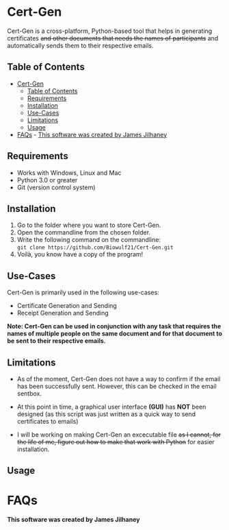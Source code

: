 # Cert-Gen
Cert-Gen is a cross-platform, Python-based tool that helps in generating certificates ~~and other documents that needs the names of participants~~ and automatically sends them to their respective emails.


## Table of Contents
- [Cert-Gen](#cert-gen)
  - [Table of Contents](#table-of-contents)
  - [Requirements](#requirements)
  - [Installation](#installation)
  - [Use-Cases](#use-cases)
  - [Limitations](#limitations)
  - [Usage](#usage)
- [FAQs](#faqs)
      - [This software was created by James Jilhaney](#this-software-was-created-by-james-jilhaney)


## Requirements
- Works with Windows, Linux and Mac
- Python 3.0 or greater
- Git (version control system)
## Installation
1. Go to the folder where you want to store Cert-Gen.
1. Open the commandline from the chosen folder.
1. Write the following command on the commandline:<br/> ```git clone https://github.com/Biowulf21/Cert-Gen.git```
1. Voilà, you know have a copy of the program!
## Use-Cases
Cert-Gen is primarily used in the following use-cases:
- Certificate Generation and Sending
- Receipt Generation and Sending


__Note: Cert-Gen can be used in conjunction with any task that requires the names of multiple people on the same document and for that document to be sent to their respective emails.__
## Limitations
- As of the moment, Cert-Gen does not have a way to confirm if the email has been successfully sent. However, this can be checked in the email sentbox.
  
- At this point in time, a graphical user interface __(GUI)__ has __NOT__ been designed (as this script was just written as a quick way to send certificates to emails)

- I will be working on making Cert-Gen an excecutable file ~~as I cannot, for the life of me, figure out how to make that work with Python~~ for easier installation.
## Usage

# FAQs

#### This software was created by James Jilhaney